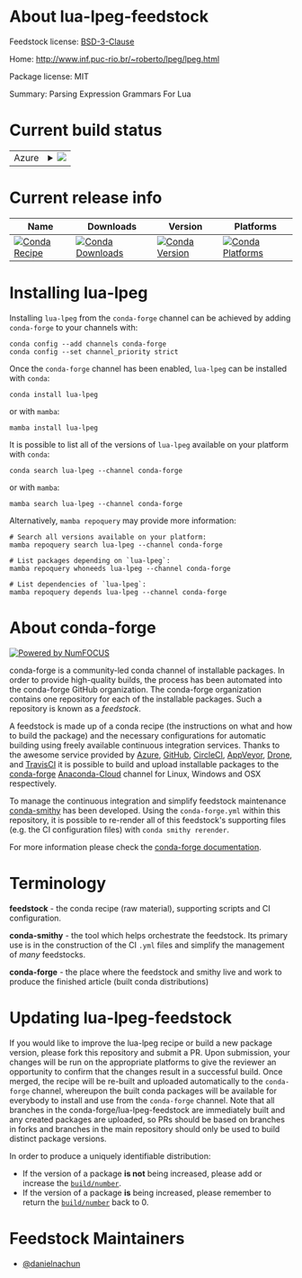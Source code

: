 About lua-lpeg-feedstock
========================

Feedstock license: [BSD-3-Clause](https://github.com/conda-forge/lua-lpeg-feedstock/blob/main/LICENSE.txt)

Home: http://www.inf.puc-rio.br/~roberto/lpeg/lpeg.html

Package license: MIT

Summary: Parsing Expression Grammars For Lua

Current build status
====================


<table>
    
  <tr>
    <td>Azure</td>
    <td>
      <details>
        <summary>
          <a href="https://dev.azure.com/conda-forge/feedstock-builds/_build/latest?definitionId=19284&branchName=main">
            <img src="https://dev.azure.com/conda-forge/feedstock-builds/_apis/build/status/lua-lpeg-feedstock?branchName=main">
          </a>
        </summary>
        <table>
          <thead><tr><th>Variant</th><th>Status</th></tr></thead>
          <tbody><tr>
              <td>linux_64</td>
              <td>
                <a href="https://dev.azure.com/conda-forge/feedstock-builds/_build/latest?definitionId=19284&branchName=main">
                  <img src="https://dev.azure.com/conda-forge/feedstock-builds/_apis/build/status/lua-lpeg-feedstock?branchName=main&jobName=linux&configuration=linux%20linux_64_" alt="variant">
                </a>
              </td>
            </tr><tr>
              <td>osx_64</td>
              <td>
                <a href="https://dev.azure.com/conda-forge/feedstock-builds/_build/latest?definitionId=19284&branchName=main">
                  <img src="https://dev.azure.com/conda-forge/feedstock-builds/_apis/build/status/lua-lpeg-feedstock?branchName=main&jobName=osx&configuration=osx%20osx_64_" alt="variant">
                </a>
              </td>
            </tr>
          </tbody>
        </table>
      </details>
    </td>
  </tr>
</table>

Current release info
====================

| Name | Downloads | Version | Platforms |
| --- | --- | --- | --- |
| [![Conda Recipe](https://img.shields.io/badge/recipe-lua--lpeg-green.svg)](https://anaconda.org/conda-forge/lua-lpeg) | [![Conda Downloads](https://img.shields.io/conda/dn/conda-forge/lua-lpeg.svg)](https://anaconda.org/conda-forge/lua-lpeg) | [![Conda Version](https://img.shields.io/conda/vn/conda-forge/lua-lpeg.svg)](https://anaconda.org/conda-forge/lua-lpeg) | [![Conda Platforms](https://img.shields.io/conda/pn/conda-forge/lua-lpeg.svg)](https://anaconda.org/conda-forge/lua-lpeg) |

Installing lua-lpeg
===================

Installing `lua-lpeg` from the `conda-forge` channel can be achieved by adding `conda-forge` to your channels with:

```
conda config --add channels conda-forge
conda config --set channel_priority strict
```

Once the `conda-forge` channel has been enabled, `lua-lpeg` can be installed with `conda`:

```
conda install lua-lpeg
```

or with `mamba`:

```
mamba install lua-lpeg
```

It is possible to list all of the versions of `lua-lpeg` available on your platform with `conda`:

```
conda search lua-lpeg --channel conda-forge
```

or with `mamba`:

```
mamba search lua-lpeg --channel conda-forge
```

Alternatively, `mamba repoquery` may provide more information:

```
# Search all versions available on your platform:
mamba repoquery search lua-lpeg --channel conda-forge

# List packages depending on `lua-lpeg`:
mamba repoquery whoneeds lua-lpeg --channel conda-forge

# List dependencies of `lua-lpeg`:
mamba repoquery depends lua-lpeg --channel conda-forge
```


About conda-forge
=================

[![Powered by
NumFOCUS](https://img.shields.io/badge/powered%20by-NumFOCUS-orange.svg?style=flat&colorA=E1523D&colorB=007D8A)](https://numfocus.org)

conda-forge is a community-led conda channel of installable packages.
In order to provide high-quality builds, the process has been automated into the
conda-forge GitHub organization. The conda-forge organization contains one repository
for each of the installable packages. Such a repository is known as a *feedstock*.

A feedstock is made up of a conda recipe (the instructions on what and how to build
the package) and the necessary configurations for automatic building using freely
available continuous integration services. Thanks to the awesome service provided by
[Azure](https://azure.microsoft.com/en-us/services/devops/), [GitHub](https://github.com/),
[CircleCI](https://circleci.com/), [AppVeyor](https://www.appveyor.com/),
[Drone](https://cloud.drone.io/welcome), and [TravisCI](https://travis-ci.com/)
it is possible to build and upload installable packages to the
[conda-forge](https://anaconda.org/conda-forge) [Anaconda-Cloud](https://anaconda.org/)
channel for Linux, Windows and OSX respectively.

To manage the continuous integration and simplify feedstock maintenance
[conda-smithy](https://github.com/conda-forge/conda-smithy) has been developed.
Using the ``conda-forge.yml`` within this repository, it is possible to re-render all of
this feedstock's supporting files (e.g. the CI configuration files) with ``conda smithy rerender``.

For more information please check the [conda-forge documentation](https://conda-forge.org/docs/).

Terminology
===========

**feedstock** - the conda recipe (raw material), supporting scripts and CI configuration.

**conda-smithy** - the tool which helps orchestrate the feedstock.
                   Its primary use is in the construction of the CI ``.yml`` files
                   and simplify the management of *many* feedstocks.

**conda-forge** - the place where the feedstock and smithy live and work to
                  produce the finished article (built conda distributions)


Updating lua-lpeg-feedstock
===========================

If you would like to improve the lua-lpeg recipe or build a new
package version, please fork this repository and submit a PR. Upon submission,
your changes will be run on the appropriate platforms to give the reviewer an
opportunity to confirm that the changes result in a successful build. Once
merged, the recipe will be re-built and uploaded automatically to the
`conda-forge` channel, whereupon the built conda packages will be available for
everybody to install and use from the `conda-forge` channel.
Note that all branches in the conda-forge/lua-lpeg-feedstock are
immediately built and any created packages are uploaded, so PRs should be based
on branches in forks and branches in the main repository should only be used to
build distinct package versions.

In order to produce a uniquely identifiable distribution:
 * If the version of a package **is not** being increased, please add or increase
   the [``build/number``](https://docs.conda.io/projects/conda-build/en/latest/resources/define-metadata.html#build-number-and-string).
 * If the version of a package **is** being increased, please remember to return
   the [``build/number``](https://docs.conda.io/projects/conda-build/en/latest/resources/define-metadata.html#build-number-and-string)
   back to 0.

Feedstock Maintainers
=====================

* [@danielnachun](https://github.com/danielnachun/)

